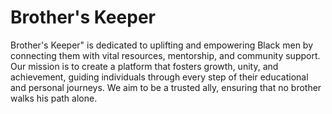 # Brother's Keeper 
Brother's Keeper" is dedicated to uplifting and empowering Black men by connecting them with vital resources, mentorship, and community support. Our mission is to create a platform that fosters growth, unity, and achievement, guiding individuals through every step of their educational and personal journeys. We aim to be a trusted ally, ensuring that no brother walks his path alone.
